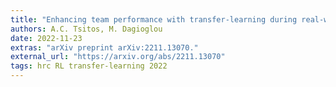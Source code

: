 ```yaml
---
title: "Enhancing team performance with transfer-learning during real-world human-robot collaboration"
authors: A.C. Tsitos, M. Dagioglou
date: 2022-11-23
extras: "arXiv preprint arXiv:2211.13070."
external_url: "https://arxiv.org/abs/2211.13070"
tags: hrc RL transfer-learning 2022
---
```

